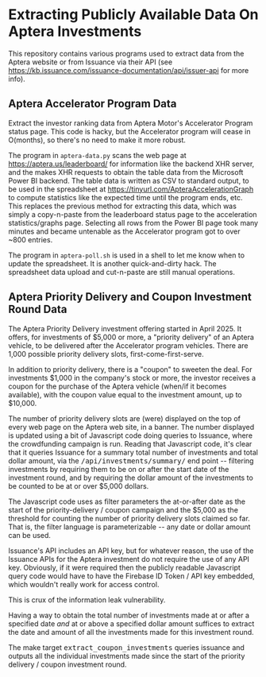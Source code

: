 # Extracting Publicly Available Data On Aptera Investments

This repository contains various programs used to extract data from
the Aptera website or from Issuance via their API (see
https://kb.issuance.com/issuance-documentation/api/issuer-api for more
info).

## Aptera Accelerator Program Data

Extract the investor ranking data from Aptera Motor's Accelerator
Program status page.  This code is hacky, but the Accelerator program
will cease in O(months), so there's no need to make it more robust.

The program in `aptera-data.py` scans the web page at
<https://aptera.us/leaderboard/> for information like the backend XHR
server, and the makes XHR requests to obtain the table data from the
Microsoft Power BI backend.  The table data is written as CSV to
standard output, to be used in the spreadsheet at
<https://tinyurl.com/ApteraAccelerationGraph> to compute statistics
like the expected time until the program ends, etc.  This replaces the
previous method for extracting this data, which was simply a
copy-n-paste from the leaderboard status page to the acceleration
statistics/graphs page.  Selecting all rows from the Power BI page
took many minutes and became untenable as the Accelerator program got
to over ~800 entries.

The program in `aptera-poll.sh` is used in a shell to let me know when
to update the spreadsheet.  It is another quick-and-dirty hack.  The
spreadsheet data upload and cut-n-paste are still manual operations.

## Aptera Priority Delivery and Coupon Investment Round Data

The Aptera Priority Delivery investment offering started in April
2025.  It offers, for investments of $5,000 or more, a "priority
delivery" of an Aptera vehicle, to be delivered after the Accelerator
program vehicles.  There are 1,000 possible priority delivery slots,
first-come-first-serve.

In addition to priority delivery, there is a "coupon" to sweeten the
deal.  For investments $1,000 in the company's stock or more, the
investor receives a coupon for the purchase of the Aptera vehicle
(when/if it becomes available), with the coupon value equal to the
investment amount, up to $10,000.

The number of priority delivery slots are (were) displayed on the top
of every web page on the Aptera web site, in a banner.  The number
displayed is updated using a bit of Javascript code doing queries to
Issuance, where the crowdfunding campaign is run.  Reading that
Javascript code, it's clear that it queries Issuance for a summary
total number of investments and total dollar amount, via the
<tt>/api/investments/summary/</tt> end point -- filtering investments
by requiring them to be on or after the start date of the investment
round, and by requiring the dollar amount of the investments to be
counted to be at or over $5,000 dollars.

The Javascript code uses as filter parameters the at-or-after date as
the start of the priority-delivery / coupon campaign and the $5,000 as
the threshold for counting the number of priority delivery slots
claimed so far.  That is, the filter language is parameterizable --
any date or dollar amount can be used.

Issuance's API includes an API key, but for whatever reason, the use
of the Issuance APIs for the Aptera investment do not require the use
of any API key.  Obviously, if it were required then the publicly
readable Javascript query code would have to have the Firebase ID
Token / API key embedded, which wouldn't really work for access
control.

This is crux of the information leak vulnerability.

Having a way to obtain the total number of investments made at or
after a specified date *and* at or above a specified dollar amount
suffices to extract the date and amount of all the investments made
for this investment round.

The make target <tt>extract_coupon_investments</tt> queries issuance
and outputs all the individual investments made since the start of the
priority delivery / coupon investment round.

